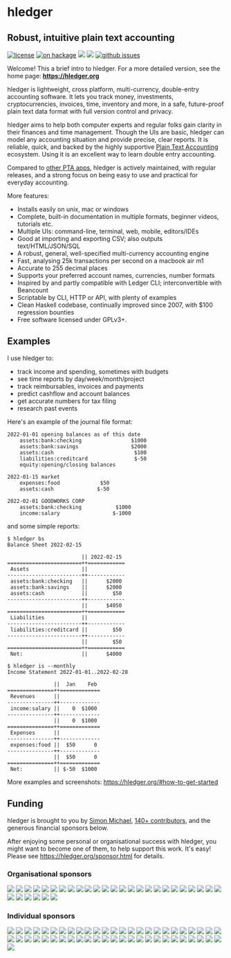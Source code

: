 # hledger
## Robust, intuitive plain text accounting
[![license](https://img.shields.io/badge/license-GPLv3+-brightgreen.svg)](https://www.gnu.org/licenses/gpl.html)
[![on hackage](https://img.shields.io/hackage/v/hledger.svg?label=hackage&colorB=green)](https://hackage.haskell.org/package/hledger)
[![](https://repology.org/badge/version-for-repo/stackage_nighly/hledger.svg)](https://repology.org/metapackage/hledger)
[![](https://repology.org/badge/version-for-repo/stackage_lts/hledger.svg)](https://repology.org/metapackage/hledger)
[![github issues](https://img.shields.io/github/issues/simonmichael/hledger.svg)](http://bugs.hledger.org)

Welcome! This a brief intro to hledger. For a more detailed version, see the home page: **<https://hledger.org>**

hledger is lightweight, cross platform, multi-currency, double-entry accounting software.
It lets you track money, investments, cryptocurrencies, invoices, time, inventory and more, 
in a safe, future-proof plain text data format with full version control and privacy. 

hledger aims to help both computer experts and regular folks
gain clarity in their finances and time management.
Though the UIs are basic, hledger can model any accounting situation and provide precise, clear reports.
It is reliable, quick, and backed by the highly supportive [Plain Text Accounting](https://plaintextaccounting.org) ecosystem. 
Using it is an excellent way to learn double entry accounting.

Compared to [other PTA apps](https://plaintextaccounting.org/#software), 
hledger is actively maintained, with regular releases,
and a strong focus on being easy to use and practical for everyday accounting.

More features:
- Installs easily on unix, mac or windows
- Complete, built-in documentation in multiple formats, beginner videos, tutorials etc.
- Multiple UIs: command-line, terminal, web, mobile, editors/IDEs
- Good at importing and exporting CSV; also outputs text/HTML/JSON/SQL
- A robust, general, well-specified multi-currency accounting engine
- Fast, analysing 25k transactions per second on a macbook air m1
- Accurate to 255 decimal places
- Supports your preferred account names, currencies, number formats
- Inspired by and partly compatible with Ledger CLI; interconvertible with Beancount
- Scriptable by CLI, HTTP or API, with plenty of examples
- Clean Haskell codebase, continually improved since 2007, with $100 regression bounties
- Free software licensed under GPLv3+.

## Examples

I use hledger to:
- track income and spending, sometimes with budgets
- see time reports by day/week/month/project
- track reimbursables, invoices and payments
- predict cashflow and account balances
- get accurate numbers for tax filing
- research past events

Here's an example of the journal file format:
```journal
2022-01-01 opening balances as of this date
    assets:bank:checking                $1000
    assets:bank:savings                 $2000
    assets:cash                          $100
    liabilities:creditcard               $-50
    equity:opening/closing balances

2022-01-15 market
    expenses:food             $50
    assets:cash              $-50

2022-02-01 GOODWORKS CORP
    assets:bank:checking           $1000
    income:salary                 $-1000
```
and some simple reports:
```cli
$ hledger bs
Balance Sheet 2022-02-15

                        || 2022-02-15 
========================++============
 Assets                 ||            
------------------------++------------
 assets:bank:checking   ||      $2000 
 assets:bank:savings    ||      $2000 
 assets:cash            ||        $50 
------------------------++------------
                        ||      $4050 
========================++============
 Liabilities            ||            
------------------------++------------
 liabilities:creditcard ||        $50 
------------------------++------------
                        ||        $50 
========================++============
 Net:                   ||      $4000 
```
```cli
$ hledger is --monthly                                            
Income Statement 2022-01-01..2022-02-28                                               
                                                                                      
               ||  Jan    Feb                                                         
===============++=============                                                        
 Revenues      ||                                                                     
---------------++-------------                                                        
 income:salary ||    0  $1000                                                         
---------------++-------------                                                        
               ||    0  $1000                                                         
===============++=============                                                        
 Expenses      ||                                                                     
---------------++-------------                                                        
 expenses:food ||  $50      0                                                         
---------------++-------------                                                        
               ||  $50      0                                                         
===============++=============                                                        
 Net:          || $-50  $1000                                                         
```

More examples and screenshots: <https://hledger.org/#how-to-get-started>

## Funding

hledger is brought to you by
[Simon Michael](http://joyful.com),
[140+ contributors](CREDITS.md),
and the generous financial sponsors below.

After enjoying some personal or organisational success with hledger,
you might want to become one of them, to help support this work.
It's easy! Please see <https://hledger.org/sponsor.html> for details.

<!-- keep synced with sponsor.md: -->

### Organisational sponsors

<a href="https://opencollective.com/hledger/organization/0/website"><img src="https://opencollective.com/hledger/organization/0/avatar.svg?avatarHeight=200"></a>
<a href="https://opencollective.com/hledger/organization/1/website"><img src="https://opencollective.com/hledger/organization/1/avatar.svg?avatarHeight=200"></a>
<a href="https://opencollective.com/hledger/organization/2/website"><img src="https://opencollective.com/hledger/organization/2/avatar.svg?avatarHeight=200"></a>
<a href="https://opencollective.com/hledger/organization/3/website"><img src="https://opencollective.com/hledger/organization/3/avatar.svg?avatarHeight=200"></a>
<a href="https://opencollective.com/hledger/organization/4/website"><img src="https://opencollective.com/hledger/organization/4/avatar.svg?avatarHeight=200"></a>
<a href="https://opencollective.com/hledger/organization/5/website"><img src="https://opencollective.com/hledger/organization/5/avatar.svg?avatarHeight=200"></a>
<a href="https://opencollective.com/hledger/organization/6/website"><img src="https://opencollective.com/hledger/organization/6/avatar.svg?avatarHeight=200"></a>
<a href="https://opencollective.com/hledger/organization/7/website"><img src="https://opencollective.com/hledger/organization/7/avatar.svg?avatarHeight=200"></a>
<a href="https://opencollective.com/hledger/organization/8/website"><img src="https://opencollective.com/hledger/organization/8/avatar.svg?avatarHeight=200"></a>
<a href="https://opencollective.com/hledger/organization/9/website"><img src="https://opencollective.com/hledger/organization/9/avatar.svg?avatarHeight=200"></a>
<a href="https://opencollective.com/hledger/organization/10/website"><img src="https://opencollective.com/hledger/organization/10/avatar.svg?avatarHeight=200"></a>
<a href="https://opencollective.com/hledger/organization/11/website"><img src="https://opencollective.com/hledger/organization/11/avatar.svg?avatarHeight=200"></a>
<a href="https://opencollective.com/hledger/organization/12/website"><img src="https://opencollective.com/hledger/organization/12/avatar.svg?avatarHeight=200"></a>
<a href="https://opencollective.com/hledger/organization/13/website"><img src="https://opencollective.com/hledger/organization/13/avatar.svg?avatarHeight=200"></a>
<a href="https://opencollective.com/hledger/organization/14/website"><img src="https://opencollective.com/hledger/organization/14/avatar.svg?avatarHeight=200"></a>
<a href="https://opencollective.com/hledger/organization/15/website"><img src="https://opencollective.com/hledger/organization/15/avatar.svg?avatarHeight=200"></a>
<a href="https://opencollective.com/hledger/organization/16/website"><img src="https://opencollective.com/hledger/organization/16/avatar.svg?avatarHeight=200"></a>
<a href="https://opencollective.com/hledger/organization/17/website"><img src="https://opencollective.com/hledger/organization/17/avatar.svg?avatarHeight=200"></a>
<a href="https://opencollective.com/hledger/organization/18/website"><img src="https://opencollective.com/hledger/organization/18/avatar.svg?avatarHeight=200"></a>
<a href="https://opencollective.com/hledger/organization/19/website"><img src="https://opencollective.com/hledger/organization/19/avatar.svg?avatarHeight=200"></a>
<a href="https://opencollective.com/hledger/organization/20/website"><img src="https://opencollective.com/hledger/organization/20/avatar.svg?avatarHeight=200"></a>
<a href="https://opencollective.com/hledger/organization/21/website"><img src="https://opencollective.com/hledger/organization/21/avatar.svg?avatarHeight=200"></a>
<a href="https://opencollective.com/hledger/organization/22/website"><img src="https://opencollective.com/hledger/organization/22/avatar.svg?avatarHeight=200"></a>
<a href="https://opencollective.com/hledger/organization/23/website"><img src="https://opencollective.com/hledger/organization/23/avatar.svg?avatarHeight=200"></a>
<a href="https://opencollective.com/hledger/organization/24/website"><img src="https://opencollective.com/hledger/organization/24/avatar.svg?avatarHeight=200"></a>
<a href="https://opencollective.com/hledger/organization/25/website"><img src="https://opencollective.com/hledger/organization/25/avatar.svg?avatarHeight=200"></a>
<a href="https://opencollective.com/hledger/organization/26/website"><img src="https://opencollective.com/hledger/organization/26/avatar.svg?avatarHeight=200"></a>
<a href="https://opencollective.com/hledger/organization/27/website"><img src="https://opencollective.com/hledger/organization/27/avatar.svg?avatarHeight=200"></a>
<a href="https://opencollective.com/hledger/organization/28/website"><img src="https://opencollective.com/hledger/organization/28/avatar.svg?avatarHeight=200"></a>
<a href="https://opencollective.com/hledger/organization/29/website"><img src="https://opencollective.com/hledger/organization/29/avatar.svg?avatarHeight=200"></a>
<a href="https://opencollective.com/hledger/organization/30/website"><img src="https://opencollective.com/hledger/organization/30/avatar.svg?avatarHeight=200"></a>

### Individual sponsors

<a href="https://opencollective.com/hledger/individual/0/website"><img src="https://opencollective.com/hledger/individual/0/avatar.svg?avatarHeight=100"></a>
<a href="https://opencollective.com/hledger/individual/1/website"><img src="https://opencollective.com/hledger/individual/1/avatar.svg?avatarHeight=100"></a>
<a href="https://opencollective.com/hledger/individual/2/website"><img src="https://opencollective.com/hledger/individual/2/avatar.svg?avatarHeight=100"></a>
<a href="https://opencollective.com/hledger/individual/3/website"><img src="https://opencollective.com/hledger/individual/3/avatar.svg?avatarHeight=100"></a>
<a href="https://opencollective.com/hledger/individual/4/website"><img src="https://opencollective.com/hledger/individual/4/avatar.svg?avatarHeight=100"></a>
<a href="https://opencollective.com/hledger/individual/5/website"><img src="https://opencollective.com/hledger/individual/5/avatar.svg?avatarHeight=100"></a>
<a href="https://opencollective.com/hledger/individual/6/website"><img src="https://opencollective.com/hledger/individual/6/avatar.svg?avatarHeight=100"></a>
<a href="https://opencollective.com/hledger/individual/7/website"><img src="https://opencollective.com/hledger/individual/7/avatar.svg?avatarHeight=100"></a>
<a href="https://opencollective.com/hledger/individual/8/website"><img src="https://opencollective.com/hledger/individual/8/avatar.svg?avatarHeight=100"></a>
<a href="https://opencollective.com/hledger/individual/9/website"><img src="https://opencollective.com/hledger/individual/9/avatar.svg?avatarHeight=100"></a>
<a href="https://opencollective.com/hledger/individual/10/website"><img src="https://opencollective.com/hledger/individual/10/avatar.svg?avatarHeight=100"></a>
<a href="https://opencollective.com/hledger/individual/11/website"><img src="https://opencollective.com/hledger/individual/11/avatar.svg?avatarHeight=100"></a>
<a href="https://opencollective.com/hledger/individual/12/website"><img src="https://opencollective.com/hledger/individual/12/avatar.svg?avatarHeight=100"></a>
<a href="https://opencollective.com/hledger/individual/13/website"><img src="https://opencollective.com/hledger/individual/13/avatar.svg?avatarHeight=100"></a>
<a href="https://opencollective.com/hledger/individual/14/website"><img src="https://opencollective.com/hledger/individual/14/avatar.svg?avatarHeight=100"></a>
<a href="https://opencollective.com/hledger/individual/15/website"><img src="https://opencollective.com/hledger/individual/15/avatar.svg?avatarHeight=100"></a>
<a href="https://opencollective.com/hledger/individual/16/website"><img src="https://opencollective.com/hledger/individual/16/avatar.svg?avatarHeight=100"></a>
<a href="https://opencollective.com/hledger/individual/17/website"><img src="https://opencollective.com/hledger/individual/17/avatar.svg?avatarHeight=100"></a>
<a href="https://opencollective.com/hledger/individual/18/website"><img src="https://opencollective.com/hledger/individual/18/avatar.svg?avatarHeight=100"></a>
<a href="https://opencollective.com/hledger/individual/19/website"><img src="https://opencollective.com/hledger/individual/19/avatar.svg?avatarHeight=100"></a>
<a href="https://opencollective.com/hledger/individual/20/website"><img src="https://opencollective.com/hledger/individual/20/avatar.svg?avatarHeight=100"></a>
<a href="https://opencollective.com/hledger/individual/21/website"><img src="https://opencollective.com/hledger/individual/21/avatar.svg?avatarHeight=100"></a>
<a href="https://opencollective.com/hledger/individual/22/website"><img src="https://opencollective.com/hledger/individual/22/avatar.svg?avatarHeight=100"></a>
<a href="https://opencollective.com/hledger/individual/23/website"><img src="https://opencollective.com/hledger/individual/23/avatar.svg?avatarHeight=100"></a>
<a href="https://opencollective.com/hledger/individual/24/website"><img src="https://opencollective.com/hledger/individual/24/avatar.svg?avatarHeight=100"></a>
<a href="https://opencollective.com/hledger/individual/25/website"><img src="https://opencollective.com/hledger/individual/25/avatar.svg?avatarHeight=100"></a>
<a href="https://opencollective.com/hledger/individual/26/website"><img src="https://opencollective.com/hledger/individual/26/avatar.svg?avatarHeight=100"></a>
<a href="https://opencollective.com/hledger/individual/27/website"><img src="https://opencollective.com/hledger/individual/27/avatar.svg?avatarHeight=100"></a>
<a href="https://opencollective.com/hledger/individual/28/website"><img src="https://opencollective.com/hledger/individual/28/avatar.svg?avatarHeight=100"></a>
<a href="https://opencollective.com/hledger/individual/29/website"><img src="https://opencollective.com/hledger/individual/29/avatar.svg?avatarHeight=100"></a>
<a href="https://opencollective.com/hledger/individual/30/website"><img src="https://opencollective.com/hledger/individual/30/avatar.svg?avatarHeight=100"></a>
<a href="https://opencollective.com/hledger/individual/31/website"><img src="https://opencollective.com/hledger/individual/31/avatar.svg?avatarHeight=100"></a>
<a href="https://opencollective.com/hledger/individual/32/website"><img src="https://opencollective.com/hledger/individual/32/avatar.svg?avatarHeight=100"></a>
<a href="https://opencollective.com/hledger/individual/33/website"><img src="https://opencollective.com/hledger/individual/33/avatar.svg?avatarHeight=100"></a>
<a href="https://opencollective.com/hledger/individual/34/website"><img src="https://opencollective.com/hledger/individual/34/avatar.svg?avatarHeight=100"></a>
<a href="https://opencollective.com/hledger/individual/35/website"><img src="https://opencollective.com/hledger/individual/35/avatar.svg?avatarHeight=100"></a>
<a href="https://opencollective.com/hledger/individual/36/website"><img src="https://opencollective.com/hledger/individual/36/avatar.svg?avatarHeight=100"></a>
<a href="https://opencollective.com/hledger/individual/37/website"><img src="https://opencollective.com/hledger/individual/37/avatar.svg?avatarHeight=100"></a>
<a href="https://opencollective.com/hledger/individual/38/website"><img src="https://opencollective.com/hledger/individual/38/avatar.svg?avatarHeight=100"></a>
<a href="https://opencollective.com/hledger/individual/39/website"><img src="https://opencollective.com/hledger/individual/39/avatar.svg?avatarHeight=100"></a>
<a href="https://opencollective.com/hledger/individual/40/website"><img src="https://opencollective.com/hledger/individual/40/avatar.svg?avatarHeight=100"></a>
<a href="https://opencollective.com/hledger/individual/41/website"><img src="https://opencollective.com/hledger/individual/41/avatar.svg?avatarHeight=100"></a>
<a href="https://opencollective.com/hledger/individual/42/website"><img src="https://opencollective.com/hledger/individual/42/avatar.svg?avatarHeight=100"></a>
<a href="https://opencollective.com/hledger/individual/43/website"><img src="https://opencollective.com/hledger/individual/43/avatar.svg?avatarHeight=100"></a>
<a href="https://opencollective.com/hledger/individual/44/website"><img src="https://opencollective.com/hledger/individual/44/avatar.svg?avatarHeight=100"></a>
<a href="https://opencollective.com/hledger/individual/45/website"><img src="https://opencollective.com/hledger/individual/45/avatar.svg?avatarHeight=100"></a>
<a href="https://opencollective.com/hledger/individual/46/website"><img src="https://opencollective.com/hledger/individual/46/avatar.svg?avatarHeight=100"></a>
<a href="https://opencollective.com/hledger/individual/47/website"><img src="https://opencollective.com/hledger/individual/47/avatar.svg?avatarHeight=100"></a>
<a href="https://opencollective.com/hledger/individual/48/website"><img src="https://opencollective.com/hledger/individual/48/avatar.svg?avatarHeight=100"></a>
<a href="https://opencollective.com/hledger/individual/49/website"><img src="https://opencollective.com/hledger/individual/49/avatar.svg?avatarHeight=100"></a>
<a href="https://opencollective.com/hledger/individual/50/website"><img src="https://opencollective.com/hledger/individual/50/avatar.svg?avatarHeight=100"></a>

<!-- (If your logo/avatar isn't appearing here, eg because you didn't use Open Collective, please [let me know](mailto:webmaster@hledger.org).) -->
